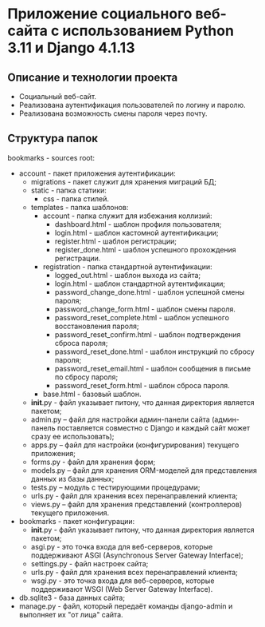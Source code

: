 # Приложение социального веб-сайта с использованием Python 3.11 и Django 4.1.13
## Описание и технологии проекта
- Социальный веб-сайт.
- Реализована аутентификация пользователей по логину и паролю.
- Реализована возможность смены пароля через почту.
## Структура папок
bookmarks - sources root:
- account - пакет приложения аутентификации:
    - migrations - пакет служит для хранения миграций БД;
    - static - папка статики:
        - css - папка стилей. 
    - templates - папка шаблонов:
        - account - папка служит для избежания коллизий:
            - dashboard.html - шаблон профиля пользователя; 
            - login.html - шаблон кастомной аутентификации;
            - register.html - шаблон регистрации;
            - register_done.html - шаблон успешного прохождения регистрации.
        - registration - папка стандартной аутентификации:
            - logged_out.html - шаблон выхода из сайта; 
            - login.html - шаблон стандартной аутентификации;
            - password_change_done.html - шаблон успешной смены пароля;
            - password_change_form.html - шаблон смены пароля.
            - password_reset_complete.html - шаблон успешного восстановления пароля;
            - password_reset_confirm.html - шаблон подтверждения сброса пароля;
            - password_reset_done.html - шаблон инструкций по сбросу пароля;
            - password_reset_email.html - шаблон сообщения в письме по сбросу пароля;
            - password_reset_form.html - шаблон сброса пароля.
        - base.html - базовый шаблон.
    - __init__.py - файл указывает питону, что данная директория является пакетом;
    - admin.py – файл для настройки админ-панели сайта (админ-панель поставляется совместно с Django и каждый сайт может сразу ее использовать);
    - apps.py – файл для настройки (конфигурирования) текущего приложения;
    - forms.py - файл для хранения форм;
    - models.py – файл для хранения ORM-моделей для представления данных из базы данных;
    - tests.py – модуль с тестирующими процедурами;
    - urls.py - файл для хранения всех перенаправлений клиента;
    - views.py – файл для хранения представлений (контроллеров) текущего приложения.
- bookmarks - пакет конфигурации:
    - __init__.py - файл указывает питону, что данная директория является пакетом;
    - asgi.py - это точка входа для веб-серверов, которые поддерживают ASGI (Asynchronous Server Gateway Interface);
    - settings.py - файл настроек сайта;
    - urls.py - файл для хранения всех перенаправлений клиента;
    - wsgi.py -  это точка входа для веб-серверов, которые поддерживают WSGI (Web Server Gateway Interface).
- db.sqlite3 - база данных сайта;
- manage.py - файл, который передаёт команды django-admin и выполняет их "от лица" сайта.